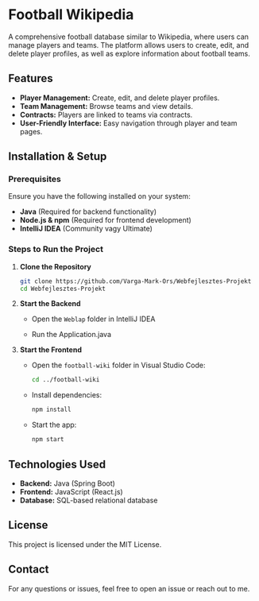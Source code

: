 # Football Wikipedia

A comprehensive football database similar to Wikipedia, where users can manage players and teams. The platform allows users to create, edit, and delete player profiles, as well as explore information about football teams.

## Features

- **Player Management:** Create, edit, and delete player profiles.
- **Team Management:** Browse teams and view details.
- **Contracts:** Players are linked to teams via contracts.
- **User-Friendly Interface:** Easy navigation through player and team pages.

## Installation & Setup

### Prerequisites

Ensure you have the following installed on your system:
- **Java** (Required for backend functionality)
- **Node.js & npm** (Required for frontend development)
- **IntelliJ IDEA** (Community vagy Ultimate)

### Steps to Run the Project

1. **Clone the Repository**
   ```sh
   git clone https://github.com/Varga-Mark-Ors/Webfejlesztes-Projekt
   cd Webfejlesztes-Projekt
   ```

2. **Start the Backend**
   - Open the `Weblap` folder in IntelliJ IDEA
     
   - Run the Application.java

3. **Start the Frontend**
   - Open the `football-wiki` folder in Visual Studio Code:
     ```sh
     cd ../football-wiki
     ```
   - Install dependencies:
     ```sh
     npm install
     ```
   - Start the app:
     ```sh
     npm start
     ```

## Technologies Used

- **Backend:** Java (Spring Boot)
- **Frontend:** JavaScript (React.js)
- **Database:** SQL-based relational database

## License

This project is licensed under the MIT License.

## Contact

For any questions or issues, feel free to open an issue or reach out to me.

